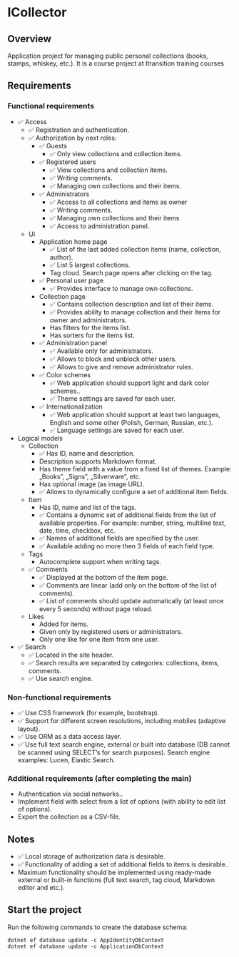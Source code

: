 ﻿# ICollector #

## Overview #

Application project for managing public personal collections (books, stamps, whiskey, etc.). It is a course project at Itransition training courses

## Requirements # 

### Functional requirements #

*   ✅ Access
    *   ✅ Registration and authentication.
    *   ✅ Authorization by next roles:
        *   ✅ Guests
            *   ✅ Only view collections and collection items.
        *   ✅ Registered users
            *   ✅ View collections and collection items.
            *   ✅ Writing comments.
            *   ✅ Managing own collections and their items. 
        *   ✅ Administrators 
            *   ✅ Access to all collections and items as owner
            *   ✅ Writing comments. 
            *   ✅ Managing own collections and their items
            *   ✅ Access to administration panel. 
    *   UI
        *  Application home page 
            *   ✅ List of the last added collection items (name, collection, author).
            *   ✅ List 5 largest collections. 
            *   Tag cloud. Search page opens after clicking on the tag. 
        *   ✅ Personal user page
            *   ✅ Provides interface to manage own collections. 
        *   Collection page 
            *   ✅ Contains collection description and list of their items.
            *   ✅ Provides ability to manage collection and their items for owner and administrators.
            *   Has filters for the items list.
            *   Has sorters for the items list. 
        *   ✅ Administration panel
            *   ✅ Available only for administrators.
            *   ✅ Allows to block and unblock other users.
            *   ✅ Allows to give and remove administrator rules.
        *   ✅ Color schemes
            *   ✅ Web application should support light and dark color schemes..
            *   ✅ Theme settings are saved for each user. 
        *   ✅ Internationalization 
            *   ✅ Web application should support at least two languages, English and some other (Polish, German, Russian, etc.). 
            *   ✅ Language settings are saved for each user. 
*   Logical models
    *   Collection
        *   ✅ Has ID, name and description. 
        *   Description supports Markdown format. 
        *   Has theme field with a value from a fixed list of themes. Example: „Books”, „Signs”, „Silverware”, etc. 
        *   Has optional image (as image URL).
        *   ✅ Allows to dynamically configure a set of additional item fields. 
    *   Item
        *   Has ID, name and list of the tags.
        *   ✅ Contains a dynamic set of additional fields from the list of available properties. For example: number, string, multiline text, date, time, checkbox, etc.
        *   ✅ Names of additional fields are specified by the user. 
        *   ✅ Available adding no more then 3 fields of each field type. 
    *   Tags
        *   Autocomplete support when writing tags. 
    *   ✅ Comments
        *   ✅ Displayed at the bottom of the item page. 
        *   ✅ Comments are linear (add only on the bottom of the list of comments).
        *   ✅ List of comments should update automatically (at least once every 5 seconds) without page reload. 
    *   Likes
        *   Added for items.
        *   Given only by registered users or administrators. 
        *   Only one like for one item from one user. 
*   ✅ Search
    *   ✅ Located in the site header.
    *   ✅ Search results are separated by categories: collections, items, comments.
    *   ✅ Use search engine. 

### Non-functional requirements #

*   ✅ Use CSS framework (for example, bootstrap).
*   ✅ Support for different screen resolutions, including mobiles (adaptive layout). 
*   ✅ Use ORM as a data access layer. 
*   ✅ Use full text search engine, external or built into database (DB cannot be scanned using SELECT’s for search purposes). Search engine examples: Lucen, Elastic Search.

### Additional requirements (after completing the main) #

*   Authentication via social networks.. 
*   Implement field with select from a list of options (with ability to edit list of options). 
*   Export the collection as a CSV-file. 

## Notes #

*   ✅ Local storage of authorization data is desirable. 
*   ✅ Functionality of adding a set of additional fields to items is desirable.. 
*   Maximum functionality should be implemented using ready-made external or built-in functions (full text search, tag cloud, Markdown editor and etc.).

## Start the project #

Run the following commands to create the database schema:

    dotnet ef database update -c AppIdentityDbContext
    dotnet ef database update -c ApplicationDbContext 
